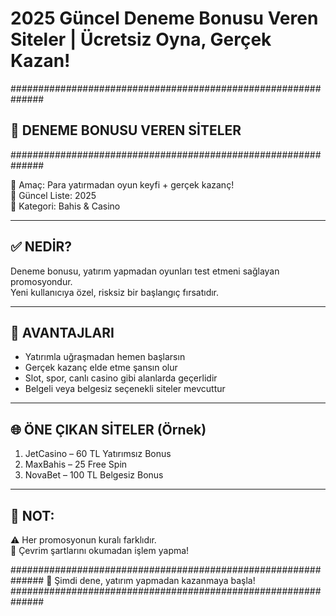 # 2025 Güncel Deneme Bonusu Veren Siteler | Ücretsiz Oyna, Gerçek Kazan!

##############################################################
##                📌 DENEME BONUSU VEREN SİTELER             ##
##############################################################

🎯 Amaç: Para yatırmadan oyun keyfi + gerçek kazanç!  
📅 Güncel Liste: 2025  
📂 Kategori: Bahis & Casino  

--------------------------------------------------------------
✅ NEDİR?
--------------------------------------------------------------
Deneme bonusu, yatırım yapmadan oyunları test etmeni sağlayan promosyondur.  
Yeni kullanıcıya özel, risksiz bir başlangıç fırsatıdır.

--------------------------------------------------------------
🚀 AVANTAJLARI
--------------------------------------------------------------
- Yatırımla uğraşmadan hemen başlarsın  
- Gerçek kazanç elde etme şansın olur  
- Slot, spor, canlı casino gibi alanlarda geçerlidir  
- Belgeli veya belgesiz seçenekli siteler mevcuttur  

--------------------------------------------------------------
🌐 ÖNE ÇIKAN SİTELER (Örnek)
--------------------------------------------------------------
1. JetCasino – 60 TL Yatırımsız Bonus  
2. MaxBahis – 25 Free Spin  
3. NovaBet – 100 TL Belgesiz Bonus  

--------------------------------------------------------------
📢 NOT:
--------------------------------------------------------------
⚠️ Her promosyonun kuralı farklıdır.  
🧾 Çevrim şartlarını okumadan işlem yapma!  

##############################################################
🎁 Şimdi dene, yatırım yapmadan kazanmaya başla!
##############################################################
